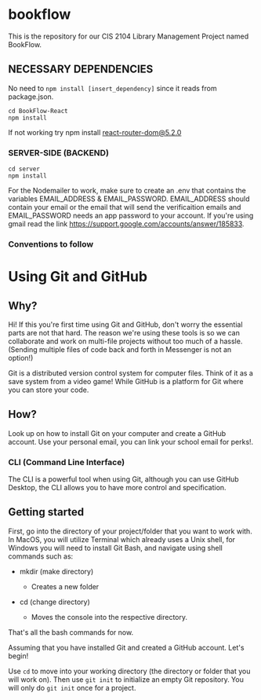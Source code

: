 # bookflow
This is the repository for our CIS 2104 Library Management Project named BookFlow.


## NECESSARY DEPENDENCIES
No need to ```npm install [insert_dependency]``` since it reads from package.json.
```
cd BookFlow-React
npm install
```
If not working try npm install react-router-dom@5.2.0

### SERVER-SIDE (BACKEND)
```
cd server
npm install
```
For the Nodemailer to work, make sure to create an .env that contains the variables EMAIL_ADDRESS & EMAIL_PASSWORD. EMAIL_ADDRESS should contain your email or the email that will send the verificaition emails and EMAIL_PASSWORD needs an app password to your account. If you're using gmail read the link https://support.google.com/accounts/answer/185833.

### Conventions to follow

# Using Git and GitHub

## Why?
Hi! If this you're first time using Git and GitHub, don't worry the essential parts are not that hard.
The reason we're using these tools is so we can collaborate and work on multi-file projects without too much of a hassle.
(Sending multiple files of code back and forth in Messenger is not an option!)

Git is a distributed version control system for computer files. Think of it as a save system from a video game! 
While GitHub is a platform for Git where you can store your code.

## How?
Look up on how to install Git on your computer and create a GitHub account. Use your personal email, you can link your school email for perks!.

### CLI (Command Line Interface)
The CLI is a powerful tool when using Git, although you can use GitHub Desktop, the CLI allows you to have more control and specification.

## Getting started 
First, go into the directory of your project/folder that you want to work with. In MacOS, you will utilize Terminal which already uses a Unix shell, for Windows you will need to install Git Bash, and navigate using shell commands such as:

* mkdir (make directory)
  - Creates a new folder

* cd (change directory)
  - Moves the console into the respective directory.

That's all the bash commands for now.

Assuming that you have installed Git and created a GitHub account. Let's begin!

Use ```cd``` to move into your working directory (the directory or folder that you will work on). Then use ```git init``` to initialize an empty Git repository. You will only do ```git init``` once for a project.